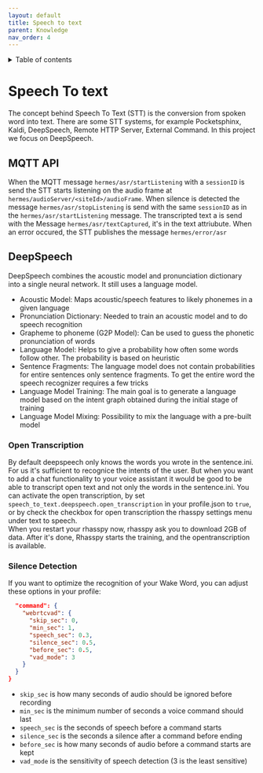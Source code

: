 ```yaml
---
layout: default
title: Speech to text
parent: Knowledge
nav_order: 4
---
```


<details close markdown="block">
  <summary>
    Table of contents
  </summary>
  {: .text-delta }
1. TOC
{:toc}
</details>

# Speech To text
The concept behind Speech To Text (STT) is the conversion from spoken word into text.
There are some STT systems, for example Pocketsphinx, Kaldi, DeepSpeech, Remote HTTP Server, External Command.
In this project we focus on DeepSpeech. 

## MQTT API
When the MQTT message ``hermes/asr/startListening`` with a ``sessionID`` is send the STT starts listening on the 
audio frame at ``hermes/audioServer/<siteId>/audioFrame``. 
When silence is detected the message ``hermes/asr/stopListening`` is send with the same ``sessionID`` as in the ``hermes/asr/startListening`` message.
The transcripted text a is send with the Message ``hermes/asr/textCaptured``, it's in the text attriubute. When an error occured, the STT publishes the message ``hermes/error/asr``

## DeepSpeech
DeepSpeech combines the acoustic model and pronunciation dictionary into a single neural network. It still uses a 
language model.
- Acoustic Model: Maps acoustic/speech features to likely phonemes in a given language
- Pronunciation Dictionary: Needed to train an acoustic model and to do speech recognition
- Grapheme to phoneme (G2P Model): Can be used to guess the phonetic pronunciation of words
- Language Model: Helps to give a probability how often some words follow other. The probability is based on heuristic
- Sentence Fragments: The language model does not contain probabilities for entire sentences only sentence fragments. 
To get the entire word the speech recognizer requires a few tricks
- Language Model Training: The main goal is to generate a language model based on the intent graph obtained during the 
initial stage of training
- Language Model Mixing: Possibility to mix the language with a pre-built model

### Open Transcription
By default deepspeech only knows the words you wrote in the sentence.ini. For us it's sufficient to recognice the 
intents of the user. But when you want to add a chat functionality to your voice assistant it would be good to be 
able to transcript open text and not only the words in the sentence.ini. You can activate the open transcription, 
by set ``speech_to_text.deepspeech.open_transcription`` ìn your profile.json to ``true``, or by check the checkbox 
for open transcription the rhasspy settings menu under text to speech.    
When you restart your rhasspy now, rhasspy ask you to download 2GB of data. After it's done, Rhasspy starts the training, 
and the opentranscription is available. 

### Silence Detection
If you want to optimize the recognition of your Wake Word, you can adjust these options in your profile:

```JSON
  "command": {
    "webrtcvad": {
      "skip_sec": 0,
      "min_sec": 1,
      "speech_sec": 0.3,
      "silence_sec": 0.5,
      "before_sec": 0.5,
      "vad_mode": 3
    }
  }
}
```

* `skip_sec` is how many seconds of audio should be ignored before recording
* `min_sec` is the minimum number of seconds a voice command should last
* `speech_sec` is the seconds of speech before a command starts
* `silence_sec` is the seconds a silence after a command before ending
* `before_sec` is how many seconds of audio before a command starts are kept
* `vad_mode` is the sensitivity of speech detection (3 is the least sensitive)
